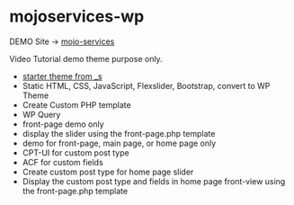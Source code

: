 # mojoservices-wp

DEMO Site ->  [mojo-services](https://thegoodartisan.com/demo/mojo-services/home/)

Video Tutorial demo theme purpose only.
- [starter theme from _s](http://underscores.me/)
- Static HTML, CSS, JavaScript, Flexslider, Bootstrap, convert to WP Theme
- Create Custom PHP template
- WP Query
- front-page demo only
- display the slider using the front-page.php template 
- demo for front-page, main page, or home page only
- CPT-UI for custom post type
- ACF for custom fields
- Create custom post type for home page slider
- Display the custom post type and fields in home page front-view using the front-page.php template
